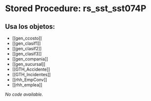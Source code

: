 # Stored Procedure: rs_sst_sst074P

## Usa los objetos:
- [[gen_ccosto]]
- [[gen_clasif1]]
- [[gen_clasif2]]
- [[gen_clasif3]]
- [[gen_compania]]
- [[gen_sucursal]]
- [[GTH_Accidente]]
- [[GTH_Incidentes]]
- [[rhh_EmpConv]]
- [[rhh_emplea]]

*No code available.*
